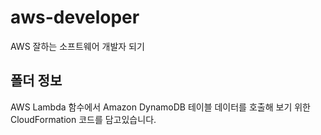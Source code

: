 # aws-developer
AWS 잘하는 소프트웨어 개발자 되기

## 폴더 정보
<!-- 必須事項 -->
AWS Lambda 함수에서 Amazon DynamoDB 테이블 데이터를 호출해 보기 위한 CloudFormation 코드를 담고있습니다.
